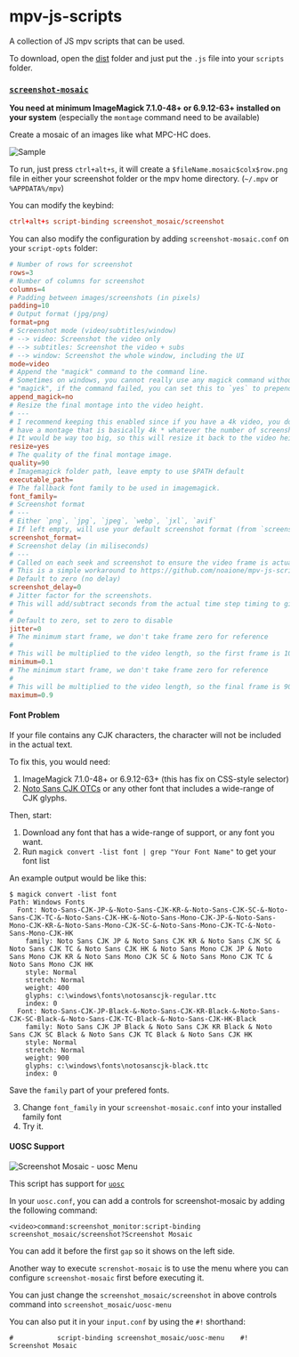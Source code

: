 # mpv-js-scripts

A collection of JS mpv scripts that can be used.

To download, open the [dist](dist) folder and just put the `.js` file into your `scripts` folder.

### [`screenshot-mosaic`](dist/screenshot-mosaic.js)

**You need at minimum ImageMagick 7.1.0-48+ or 6.9.12-63+ installed on your system** (especially the `montage` command need to be available)

Create a mosaic of an images like what MPC-HC does.

![Sample](https://p.ihateani.me/oljnisnr.png)

To run, just press `ctrl+alt+s`, it will create a `$fileName.mosaic$colx$row.png` file in either your screenshot folder or the mpv home directory. (`~/.mpv` or `%APPDATA%/mpv`)

You can modify the keybind:
```conf
ctrl+alt+s script-binding screenshot_mosaic/screenshot
```

You can also modify the configuration by adding `screenshot-mosaic.conf` on your `script-opts` folder:
```conf
# Number of rows for screenshot
rows=3
# Number of columns for screenshot
columns=4
# Padding between images/screenshots (in pixels)
padding=10
# Output format (jpg/png)
format=png
# Screenshot mode (video/subtitles/window)
# --> video: Screenshot the video only
# --> subtitles: Screenshot the video + subs
# --> window: Screenshot the whole window, including the UI
mode=video
# Append the "magick" command to the command line.
# Sometimes on windows, you cannot really use any magick command without prefixing
# "magick", if the command failed, you can set this to `yes` to prepend the command with `magick`
append_magick=no
# Resize the final montage into the video height.
# ---
# I recommend keeping this enabled since if you have a 4k video, you don't want to
# have a montage that is basically 4k * whatever the number of screenshots you have.
# It would be way too big, so this will resize it back to the video height.
resize=yes
# The quality of the final montage image.
quality=90
# Imagemagick folder path, leave empty to use $PATH default
executable_path=
# The fallback font family to be used in imagemagick.
font_family=
# Screenshot format
# ---
# Either `png`, `jpg`, `jpeg`, `webp`, `jxl`, `avif`
# If left empty, will use your default screenshot format (from `screenshot-format`) or fallback to mpv default which is `jpg`
screenshot_format=
# Screenshot delay (in miliseconds)
# ---
# Called on each seek and screenshot to ensure the video frame is actually at the right time.
# This is a simple workaround to https://github.com/noaione/mpv-js-scripts/issues/16
# Default to zero (no delay)
screenshot_delay=0
# Jitter factor for the screenshots.
# This will add/subtract seconds from the actual time step timing to give some randomness.
#
# Default to zero, set to zero to disable
jitter=0
# The minimum start frame, we don't take frame zero for reference
#
# This will be multiplied to the video length, so the first frame is 10% from the starting frame as an example
minimum=0.1
# The minimum start frame, we don't take frame zero for reference
#
# This will be multiplied to the video length, so the final frame is 90% from the starting frame as an example
maximum=0.9
```

#### Font Problem

If your file contains any CJK characters, the character will not be included in the actual text.

To fix this, you would need:
1. ImageMagick 7.1.0-48+ or 6.9.12-63+ (this has fix on CSS-style selector)
2. [Noto Sans CJK OTCs](https://github.com/notofonts/noto-cjk/tree/main/Sans#downloading-noto-sans-cjk) or any other font that includes a wide-range of CJK glyphs.

Then, start:
1. Download any font that has a wide-range of support, or any font you want.
2. Run `magick convert -list font | grep "Your Font Name"` to get your font list

An example output would be like this:
```
$ magick convert -list font
Path: Windows Fonts
  Font: Noto-Sans-CJK-JP-&-Noto-Sans-CJK-KR-&-Noto-Sans-CJK-SC-&-Noto-Sans-CJK-TC-&-Noto-Sans-CJK-HK-&-Noto-Sans-Mono-CJK-JP-&-Noto-Sans-Mono-CJK-KR-&-Noto-Sans-Mono-CJK-SC-&-Noto-Sans-Mono-CJK-TC-&-Noto-Sans-Mono-CJK-HK
    family: Noto Sans CJK JP & Noto Sans CJK KR & Noto Sans CJK SC & Noto Sans CJK TC & Noto Sans CJK HK & Noto Sans Mono CJK JP & Noto Sans Mono CJK KR & Noto Sans Mono CJK SC & Noto Sans Mono CJK TC & Noto Sans Mono CJK HK
    style: Normal
    stretch: Normal
    weight: 400
    glyphs: c:\windows\fonts\notosanscjk-regular.ttc
    index: 0
  Font: Noto-Sans-CJK-JP-Black-&-Noto-Sans-CJK-KR-Black-&-Noto-Sans-CJK-SC-Black-&-Noto-Sans-CJK-TC-Black-&-Noto-Sans-CJK-HK-Black
    family: Noto Sans CJK JP Black & Noto Sans CJK KR Black & Noto Sans CJK SC Black & Noto Sans CJK TC Black & Noto Sans CJK HK
    style: Normal
    stretch: Normal
    weight: 900
    glyphs: c:\windows\fonts\notosanscjk-black.ttc
    index: 0
```

Save the `family` part of your prefered fonts.

3. Change `font_family` in your `screenshot-mosaic.conf` into your installed family font
4. Try it.

#### UOSC Support

![Screenshot Mosaic - uosc Menu](https://p.ihateani.me/nfvjqlnf.png)

This script has support for [`uosc`](https://github.com/tomasklaen/uosc)

In your `uosc.conf`, you can add a controls for screenshot-mosaic by adding the following command:
```
<video>command:screenshot_monitor:script-binding screenshot_mosaic/screenshot?Screenshot Mosaic
```
You can add it before the first `gap` so it shows on the left side.

Another way to execute `screnshot-mosaic` is to use the menu where you can configure `screenshot-mosaic` first before executing it.

You can just change the `screenshot_mosaic/screenshot` in above controls command into `screenshot_mosaic/uosc-menu`

You can also put it in your `input.conf` by using the `#!` shorthand:
```
#           script-binding screenshot_mosaic/uosc-menu    #! Screenshot Mosaic
```
